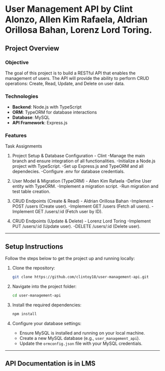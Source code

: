 # User Management API by Clint Alonzo, Allen Kim Rafaela, Aldrian Orillosa Bahan, Lorenz Lord Toring.

## Project Overview

### Objective
The goal of this project is to build a RESTful API that enables the management of users. The API will provide the ability to perform CRUD operations: Create, Read, Update, and Delete on user data.

### Technologies
- **Backend**: Node.js with TypeScript
- **ORM**: TypeORM for database interactions
- **Database**: MySQL
- **API Framework**: Express.js

### Features
Task Assignments
1. Project Setup & Database Configuration - Clint 
-Manage the main branch and ensure integration of all functionalities.
-Initialize a Node.js project with TypeScript.
-Set up Express.js and TypeORM and all dependecies.
-Configure .env for database credentials.

2. User Model & Migration (TypeORM) - Allen Kim Rafaela
-Define User entity with TypeORM.
-Implement a migration script.
-Run migration and test table creation.

3. CRUD Endpoints (Create & Read) - Aldrian Orillosa Bahan
-Implement POST /users (Create user).
-Implement GET /users (Fetch all users).
-Implement GET /users/:id (Fetch user by ID).

4. CRUD Endpoints (Update & Delete) - Lorenz Lord Toring
-Implement PUT /users/:id (Update user).
-DELETE /users/:id (Delete user).

---
## Setup Instructions

Follow the steps below to get the project up and running locally:

1. Clone the repository:
    ```bash
    git clone https://github.com/clintoy18/user-management-api.git
    ```

2. Navigate into the project folder:
    ```bash
    cd user-management-api
    ```

3. Install the required dependencies:
    ```bash
    npm install
    ```

4. Configure your database settings:
    - Ensure MySQL is installed and running on your local machine.
    - Create a new MySQL database (e.g., `user_management_api`).
    - Update the `ormconfig.json` file with your MySQL credentials.

---

## API Documentation is in LMS


